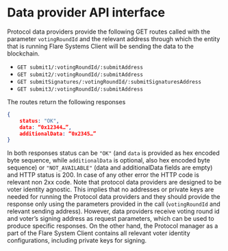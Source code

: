 # Data provider API interface

Protocol data providers provide the following GET routes called with the parameter `votingRoundId` and the relevant address through which the entity that is running Flare Systems Client will be sending the data to the blockchain.

- `GET submit1/:votingRoundId/:submitAddress`
- `GET submit2/:votingRoundId/:submitAddress`
- `GET submitSignatures/:votingRoundId/:submitSignaturesAddress`
- `GET submit3/:votingRoundId/:submitAddress`

The routes return the following responses

```json
{
	status: "OK",
	data: “0x12344…”,
	additionalData: “0x2345…”
}
```

In both responses status can be `"OK"` (and `data` is provided as hex encoded byte sequence, while `additionalData` is optional, also hex encoded byte sequence) or `"NOT_AVAILABLE"` (data and additionalData fields are empty) and HTTP status is 200. In case of any other error the HTTP code is relevant non 2xx code.
Note that protocol data providers are designed to be voter identity agnostic. This implies that no addresses or private keys are needed for running the Protocol data providers and they should provide the response only using the parameters provided in the call (`votingRoundId` and relevant sending address). However, data providers receive voting round id and voter’s signing address as request parameters, which can be used to produce specific responses. On the other hand, the Protocol manager as a part of the Flare System Client contains all relevant voter identity configurations, including private keys for signing.
